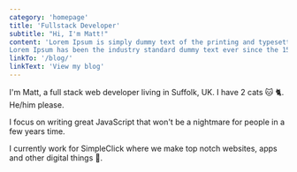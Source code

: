 ```yaml
---
category: 'homepage'
title: 'Fullstack Developer'
subtitle: "Hi, I'm Matt!"
content: 'Lorem Ipsum is simply dummy text of the printing and typesetting industry. 
Lorem Ipsum has been the industry standard dummy text ever since the 1500s, when an unknown printer took a galley of type and scrambled it to make a type specimen book.'
linkTo: '/blog/'
linkText: 'View my blog'
---
```


I'm Matt, a full stack web developer living in Suffolk, UK. I have 2 cats 🐱 🐈. He/him please.

I focus on writing great JavaScript that won't be a nightmare for people in a few years time.

I currently work for SimpleClick where we make top notch websites, apps and other digital things 🤘.